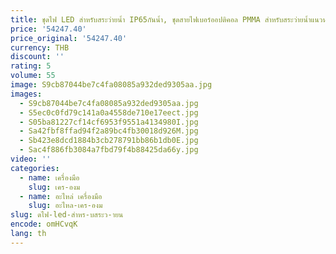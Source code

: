 ```yaml
---
title: ชุดไฟ LED สำหรับสระว่ายน้ำ IP65กันน้ำ, ชุดสายไฟเบอร์ออปติคอล PMMA สำหรับสระว่ายน้ำแนวนอน
price: '54247.40'
price_original: '54247.40'
currency: THB
discount: ''
rating: 5
volume: 55
image: S9cb87044be7c4fa08085a932ded9305aa.jpg
images:
  - S9cb87044be7c4fa08085a932ded9305aa.jpg
  - S5ec0c0fd79c141a0a4558de710e17eect.jpg
  - S05ba81227cf14cf6953f9551a4134980I.jpg
  - Sa42fbf8ffad94f2a89bc4fb30018d926M.jpg
  - Sb423e8dcd1884b3cb278791bb86b1db0E.jpg
  - Sac4f886fb3084a7fbd79f4b88425da66y.jpg
video: ''
categories:
  - name: เครื่องมือ
    slug: เคร-องม
  - name: อะไหล่ เครื่องมือ
    slug: อะไหล-เคร-องม
slug: ดไฟ-led-สำหร-บสระว-ายน
encode: omHCvqK
lang: th
---
```

  